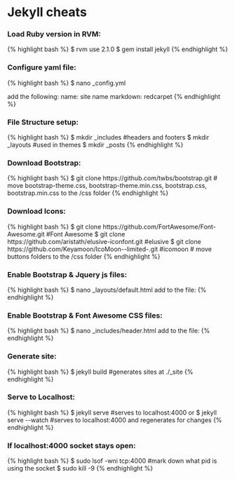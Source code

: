 Jekyll cheats
=============

<h3>Load Ruby version in RVM:</h3>
{% highlight bash %}
$ rvm use 2.1.0
$ gem install jekyll
{% endhighlight %}


<h3>Configure yaml file:</h3>
{% highlight bash %}
$ nano _config.yml

add the following:
name: site name
markdown: redcarpet
{% endhighlight %}


<h3>File Structure setup:</h3>
{% highlight bash %}
$ mkdir _includes #headers and footers
$ mkdir _layouts #used in themes
$ mkdir _posts
{% endhighlight %}


<h3>Download Bootstrap:</h3>
{% highlight bash %}
$ git clone https://github.com/twbs/bootstrap.git
# move bootstrap-theme.css, bootstrap-theme.min.css, bootstrap.css, bootstrap.min.css to the /css folder
{% endhighlight %}


<h3>Download Icons:</h3>
{% highlight bash %}
$ git clone https://github.com/FortAwesome/Font-Awesome.git #Font Awesome
$ git clone https://github.com/aristath/elusive-iconfont.git #elusive
$ git clone https://github.com/Keyamoon/IcoMoon--limited-.git #icomoon
# move buttons folders to the /css folder
{% endhighlight %}


<h3>Enable Bootstrap & Jquery js files:</h3>
{% highlight bash %}
$ nano _layouts/default.html
add to the file:
<script src="{{ site.url }}/js/bootstrap.js"></script>
<script src="http://code.jquery.com/jquery-1.10.1.min.js"></script>
{% endhighlight %}


<h3>Enable Bootstrap & Font Awesome CSS files:</h3>
{% highlight bash %}
$ nano _includes/header.html
add to the file:
<link rel="stylesheet" href="{{ site.url }}/css/bootstrap.css">
<link href="//netdna.bootstrapcdn.com/font-awesome/4.0.3/css/font-awesome.css" rel="stylesheet">
{% endhighlight %}


<h3>Generate site:</h3>
{% highlight bash %}
$ jekyll build #generates sites at ./_site
{% endhighlight %}


<h3>Serve to Localhost:</h3>
{% highlight bash %}
$ jekyll serve #serves to localhost:4000
or
$ jekyll serve --watch #serves to localhost:4000 and regenerates for changes
{% endhighlight %}


<h3>If localhost:4000 socket stays open:</h3>
{% highlight bash %}
$ sudo lsof -wni tcp:4000 #mark down what pid is using the socket
$ sudo kill -9 <pid>
{% endhighlight %}

